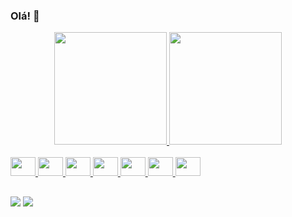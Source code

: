 ### Olá! 👋

<div align="center">
  <a href="https://github.com/sabrinaaraujo-ds">
  <img height="180em" src="https://github-readme-stats.vercel.app/api?username=sabrinaaraujo-ds&show_icons=true&theme=solarized-light&include_all_commits=true&count_private=true"/>
  <img height="180em" src="https://github-readme-stats.vercel.app/api/top-langs/?username=sabrinaaraujo-ds&layout=compact&langs_count=7&theme=solarized-light"/>
</div>

<div style="display: inline_block"><br>

  <img height="30" width="40"  src="https://cdn.jsdelivr.net/gh/devicons/devicon/icons/javascript/javascript-original.svg" />
  <img height="30" width="40"  src="https://cdn.jsdelivr.net/gh/devicons/devicon/icons/react/react-original.svg" />
  <img height="30" width="40"  src="https://cdn.jsdelivr.net/gh/devicons/devicon/icons/html5/html5-original.svg" />
  <img height="30" width="40"  src="https://cdn.jsdelivr.net/gh/devicons/devicon/icons/css3/css3-original.svg" />
  <img height="30" width="40"  src="https://cdn.jsdelivr.net/gh/devicons/devicon/icons/vscode/vscode-original.svg" />
  <img height="30" width="40"  src="https://cdn.jsdelivr.net/gh/devicons/devicon/icons/git/git-original.svg" />
  <img height="30" width="40"  src="https://cdn.jsdelivr.net/gh/devicons/devicon/icons/firebase/firebase-plain.svg" />
</div>

##

<div>
  <a href = "mailto:sabrinaaraujo.ds@gmail.com"><img src="https://img.shields.io/badge/-Gmail-%23333?style=for-the-badge&logo=gmail&logoColor=white" target="_blank"></a>
  <a href="https://www.linkedin.com/in/sabrina-araujo-ds/" target="_blank"><img src="https://img.shields.io/badge/-LinkedIn-%230077B5?style=for-the-badge&logo=linkedin&logoColor=white" target="_blank"></a> 

</div>

